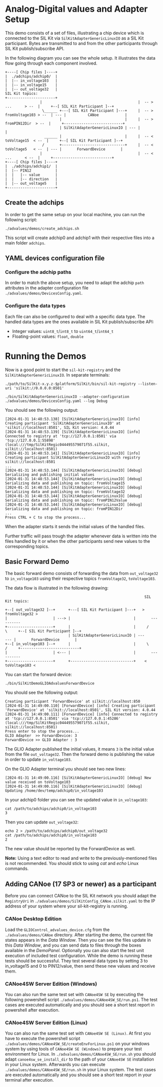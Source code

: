 # Analog-Digital values and Adapter Setup
This demo consists of a set of files, illustrating a chip device which is connected to the SIL Kit via ``SilKitAdapterGenericLinuxIO`` as a SIL Kit participant. Bytes are transmitted to and from the other participants through SIL Kit publish/subscribe API.

In the following diagram you can see the whole setup. It illustrates the data flow going through each component involved.
```
+----[ Chip files ]----+
|  ./adchips/adchip0/  |
|  |-- in_voltage103   |
|  |-- in_voltage15    |
|  |-- out_voltage32   |                                            SIL Kit topics:
+----------------------+
                |                                            |  -- >       ...      > --  |     +--[ SIL Kit Participant ]--+
                 \______ +---[ SIL Kit Participant ]---+     |  -- > fromVoltage103 > --  | --- |          CANoe            |
                         |                             |     |  -- >  fromPIN12Dir  > --  |     +---------------------------+
                         | SilKitAdapterGenericLinuxIO | --- |                            |
                  ______ |                             |     |  -- <   toVoltage15  < --  |     +--[ SIL Kit Participant ]--+
                 /       +-----------------------------+     |  -- <   toVoltage5   < --  | --- |       ForwardDevice       |
                |                                            |  -- <       ...      < --  |     +---------------------------+
+----[ Chip files ]----+
|  ./adchips/adchip1/  |
|  |-- PIN12           |
|  |   |-- value       |
|  |   |-- direction   |
|  |-- out_voltage5    |
+----------------------+
```

## Create the adchips
In order to get the same setup on your local machine, you can run the following script:
```
./advalues/demos/create_adchips.sh
```

This script will create adchip0 and adchip1 with their respective files into a main folder ``adchips``.

## YAML devices configuration file
### Configure the adchip paths
In order to match the above setup, you need to adapt the adchip ``path`` attributes in the adapter configuration file ``./advalues/demos/DevicesConfig.yaml``.

### Configure the data types
Each file can also be configured to deal with a specific data type. The handled data types are the ones available in SIL Kit publish/subscribe API:
- Integer values: ``uint8_t``/``int8_t`` to ``uint64_t``/``int64_t``
- Floating-point values: ``float``, ``double``

# Running the Demos
Now is a good point to start the ``sil-kit-registry`` and the ``SilKitAdapterGenericLinuxIO``. In separate terminals:
```
./path/to/SilKit-x.y.z-$platform/SilKit/bin/sil-kit-registry --listen-uri 'silkit://0.0.0.0:8501'
    
./bin/SilKitAdapterGenericLinuxIO --adapter-configuration ./advalues/demos/DevicesConfig.yaml --log Debug
```

You should see the following output:
```
[2024-01-31 14:48:53.138] [SilKitAdapterGenericLinuxIO] [info] Creating participant 'SilKitAdapterGenericLinuxIO' at 'silkit://localhost:8501', SIL Kit version: 4.0.44
[2024-01-31 14:48:53.139] [SilKitAdapterGenericLinuxIO] [info] Connected to registry at 'tcp://127.0.0.1:8501' via 'tcp://127.0.0.1:55898' (local:///tmp/SilKitRegic044495579071f55.silkit, silkit://localhost:8501)
[2024-01-31 14:48:53.141] [SilKitAdapterGenericLinuxIO] [info] Creating participant SilKitAdapterGenericLinuxIO with registry silkit://localhost:8501
...
[2024-01-31 14:48:53.144] [SilKitAdapterGenericLinuxIO] [debug] Serializing and publishing initial values
[2024-01-31 14:48:53.144] [SilKitAdapterGenericLinuxIO] [debug] Serializing data and publishing on topic: fromVoltage15
[2024-01-31 14:48:53.144] [SilKitAdapterGenericLinuxIO] [debug] Serializing data and publishing on topic: fromVoltage32
[2024-01-31 14:48:53.144] [SilKitAdapterGenericLinuxIO] [debug] Serializing data and publishing on topic: fromPIN12Value
[2024-01-31 14:48:53.144] [SilKitAdapterGenericLinuxIO] [debug] Serializing data and publishing on topic: fromPIN12Dir
...
Press CTRL + C to stop the process...
```
When the adapter starts it sends the initial values of the handled files.

Further traffic will pass trough the adapter whenever data is written into the files handled by it or when the other participants send new values to the corresponding topics.

## Basic Forward Demo
The basic forward demo consists of forwarding the data from ``out_voltage32`` to ``in_voltage103`` using their respective topics ``fromVoltage32``, ``toVoltage103``.

The data flow is illustrated in the following drawing:
```
                                                                SIL Kit topics:

+--[ out_voltage32 ]--+      +---[ SIL Kit Participant ]---+   > fromVoltage32 >
|                     | ---> |                             |       ---------- 
+---------------------+      |                             |     /            \     +--[ SIL Kit Participant ]--+
                             | SilKitAdapterGenericLinuxIO | ---                --- |       ForwardDevice       |
+--[ in_voltage103 ]--+      |                             |     \            /     +---------------------------+
|                     | <--- |                             |       ----------
+---------------------+      +-----------------------------+    < toVoltage103 <
```

You can start the forward device:
```
./bin/SilKitDemoGLIOAdvaluesForwardDevice
```

You should see the following output:
```
Creating participant 'ForwardDevice' at silkit://localhost:850
[2024-01-31 14:49:00.110] [ForwardDevice] [info] Creating participant 'ForwardDevice' at 'silkit://localhost:8501', SIL Kit version: 4.0.44
[2024-01-31 14:49:00.111] [ForwardDevice] [info] Connected to registry at 'tcp://127.0.0.1:8501' via 'tcp://127.0.0.1:45286' (local:///tmp/SilKitRegic044495579071f55.silkit, silkit://localhost:8501)
Press enter to stop the process...
GLIO Adapter  >> ForwardDevice: 3
ForwardDevice >> GLIO Adapter : 3
```

The GLIO Adapter published the initial values, it means ``3`` is the initial value from the file ``out_voltage32``. Then the forward demo is publishing the value in order to update ``in_voltage103``.

On the GLIO Adapter terminal you should see two new lines:
```
[2024-01-31 14:49:00.116] [SilKitAdapterGenericLinuxIO] [debug] New value received on toVoltage103
[2024-01-31 14:49:00.116] [SilKitAdapterGenericLinuxIO] [debug] Updating /home/dev/temp/adchip0/in_voltage103
```

In your adchip0 folder you can see the updated value in ``in_voltage103``:
```
cat /path/to/adchips/adchip0/in_voltage103 
3
```

Then you can update ``out_voltage32``:
```
echo 2 > /path/to/adchips/adchip0/out_voltage32
cat /path/to/adchips/adchip0/in_voltage103 
2
```

The new value should be reported by the ForwardDevice as well.

**Note:** Using a text editor to read and write to the previously-mentioned files is not recommended. You should stick to using *cat* and *echo* Linux commands.

## Adding CANoe (17 SP3 or newer) as a participant
Before you can connect CANoe to the SIL Kit network you should adapt the ``RegistryUri`` in ``./advalues/demos/SilKitConfig_CANoe.silkit.yaml`` to the IP address of your system where your sil-kit-registry is running.

### CANoe Desktop Edition
Load the ``GLIOControl_advalues_device.cfg`` from the ``./advalues/demos/CANoe`` directory. After starting the demo, the current file states appears in the *Data Window*. Then you can see the files update in this *Data Window*, and you can send data to files through the boxes available in the *DemoPanel*. Optionally you can also start the test unit execution of included test configuration. While the demo is running these tests should be successful. They test several data types by setting 3 to in_voltage15 and 0 to PIN12/value, then send these new values and receive them.

### CANoe4SW Server Edition (Windows)
You can also run the same test set with ``CANoe4SW SE`` by executing the following powershell script ``./advalues/demos/CANoe4SW_SE/run.ps1``. The test cases are executed automatically and you should see a short test report in powershell after execution.

### CANoe4SW Server Edition (Linux)
You can also run the same test set with ``CANoe4SW SE (Linux)``. At first you have to execute the powershell script ``./advalues/demos/CANoe4SW_SE/createEnvForLinux.ps1`` on your windows system by using tools of ``CANoe4SW SE (Windows)`` to prepare your test environment for Linux. In ``./advalues/demos/CANoe4SW_SE/run.sh`` you should adapt ``canoe4sw_se_install_dir`` to the path of your ``CANoe4SW SE`` installation in your Linux system. Afterwards you can execute ``./advalues/demos/CANoe4SW_SE/run.sh`` in your Linux system. The test cases are executed automatically and you should see a short test report in your terminal after execution.
